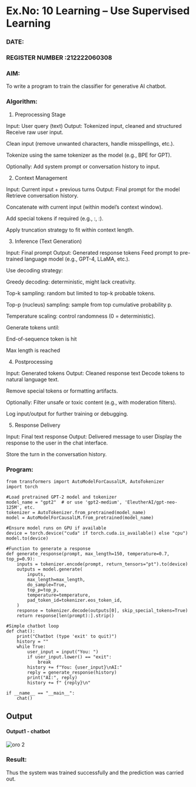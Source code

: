 # Ex.No: 10 Learning – Use Supervised Learning  
### DATE:                                                                            
### REGISTER NUMBER :212222060308
### AIM: 
To write a program to train the classifier for generative AI chatbot.
###  Algorithm:
1. Preprocessing Stage
   
Input: User query (text)
Output: Tokenized input, cleaned and structured
Receive raw user input.

Clean input (remove unwanted characters, handle misspellings, etc.).

Tokenize using the same tokenizer as the model (e.g., BPE for GPT).

Optionally: Add system prompt or conversation history to input.

2. Context Management
   
Input: Current input + previous turns
Output: Final prompt for the model
Retrieve conversation history.

Concatenate with current input (within model’s context window).

Add special tokens if required (e.g., <user>:, <bot>:).

Apply truncation strategy to fit within context length.

3. Inference (Text Generation)

Input: Final prompt
Output: Generated response tokens
Feed prompt to pre-trained language model (e.g., GPT-4, LLaMA, etc.).

Use decoding strategy:

Greedy decoding: deterministic, might lack creativity.

Top-k sampling: random but limited to top-k probable tokens.

Top-p (nucleus) sampling: sample from top cumulative probability p.

Temperature scaling: control randomness (0 = deterministic).

Generate tokens until:

End-of-sequence token is hit

Max length is reached

4. Postprocessing

Input: Generated tokens
Output: Cleaned response text
Decode tokens to natural language text.

Remove special tokens or formatting artifacts.

Optionally: Filter unsafe or toxic content (e.g., with moderation filters).

Log input/output for further training or debugging.

5. Response Delivery
 
Input: Final text response
Output: Delivered message to user
Display the response to the user in the chat interface.

Store the turn in the conversation history.

### Program:
```
from transformers import AutoModelForCausalLM, AutoTokenizer
import torch

#Load pretrained GPT-2 model and tokenizer
model_name = "gpt2"  # or use 'gpt2-medium', 'EleutherAI/gpt-neo-125M', etc.
tokenizer = AutoTokenizer.from_pretrained(model_name)
model = AutoModelForCausalLM.from_pretrained(model_name)

#Ensure model runs on GPU if available
device = torch.device("cuda" if torch.cuda.is_available() else "cpu")
model.to(device)

#Function to generate a response
def generate_response(prompt, max_length=150, temperature=0.7, top_p=0.9):
    inputs = tokenizer.encode(prompt, return_tensors="pt").to(device)
    outputs = model.generate(
        inputs,
        max_length=max_length,
        do_sample=True,
        top_p=top_p,
        temperature=temperature,
        pad_token_id=tokenizer.eos_token_id,
    )
    response = tokenizer.decode(outputs[0], skip_special_tokens=True)
    return response[len(prompt):].strip()

#Simple chatbot loop
def chat():
    print("Chatbot (type 'exit' to quit)")
    history = ""
    while True:
        user_input = input("You: ")
        if user_input.lower() == "exit":
            break
        history += f"You: {user_input}\nAI:"
        reply = generate_response(history)
        print("AI:", reply)
        history += f" {reply}\n"

if __name__ == "__main__":
    chat()
```

## Output

<!--Embed the Output picture at respective places as shown below as shown below-->
#### Output1 - chatbot

![oro 2](https://github.com/user-attachments/assets/138a5fe3-d255-4134-bb47-e9082ce3c3dc)


### Result:
Thus the system was trained successfully and the prediction was carried out.
